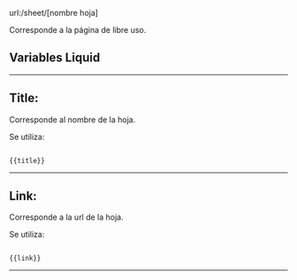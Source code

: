 url:/sheet/[nombre hoja]

Corresponde a la página de libre uso.


## Variables Liquid 

***


## Title:
Corresponde al nombre de la hoja.

Se utiliza:

```

{{title}}

```


***


## Link:
Corresponde a la url de la hoja.

Se utiliza:

```

{{link}}

```


***
